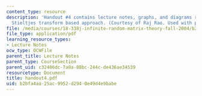 ```yaml
---
content_type: resource
description: 'Handout #4 contains lecture notes, graphs, and diagrams related to the
  Stieltjes transform based approach. (Courtesy of Raj Rao. Used with permission.)'
file: /media/courses/18-338j-infinite-random-matrix-theory-fall-2004/b2bfa4aa25ac9952d2940e49d4e9babe_handout4.pdf
file_type: application/pdf
learning_resource_types:
- Lecture Notes
ocw_type: OCWFile
parent_title: Lecture Notes
parent_type: CourseSection
parent_uid: c32406dc-7a0a-88bc-244c-de436ae34539
resourcetype: Document
title: handout4.pdf
uid: b2bfa4aa-25ac-9952-d294-0e49d4e9babe
---
```

